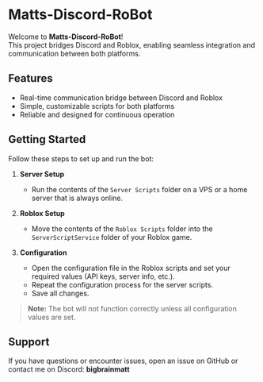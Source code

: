 # Matts-Discord-RoBot

Welcome to **Matts-Discord-RoBot**!  
This project bridges Discord and Roblox, enabling seamless integration and communication between both platforms.

## Features

- Real-time communication bridge between Discord and Roblox
- Simple, customizable scripts for both platforms
- Reliable and designed for continuous operation

## Getting Started

Follow these steps to set up and run the bot:

1. **Server Setup**
    - Run the contents of the `Server Scripts` folder on a VPS or a home server that is always online.

2. **Roblox Setup**
    - Move the contents of the `Roblox Scripts` folder into the `ServerScriptService` folder of your Roblox game.

3. **Configuration**
    - Open the configuration file in the Roblox scripts and set your required values (API keys, server info, etc.).
    - Repeat the configuration process for the server scripts.
    - Save all changes.

> **Note:** The bot will not function correctly unless all configuration values are set.

## Support

If you have questions or encounter issues, open an issue on GitHub or contact me on Discord: **bigbrainmatt**
